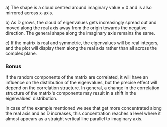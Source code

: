 a) The shape is a cloud centred around imaginary value = 0 and is also mirrored across x-axis.

b) As D grows, the cloud of eigenvalues gets increasingly spread out and moved along the real
axis away from the origin towards the negative direction. The general shape along the imaginary axis remains the same.

c) If the matrix is real and symmetric, the eigenvalues will be real integers, and the plot will display them along the
real axis rather than all across the complex plane.

### Bonus

If the random components of the matrix are correlated, it will have an influence on the distribution of the
eigenvalues, but the precise effect will depend on the correlation structure. In general, a change in the correlation
structure of the matrix's components may result in a shift in the eigenvalues' distribution.

In case of the example mentioned we see that get more concentrated along the real axis and as D increases, this
concentration reaches a level where it almost appears as a straight vertical line parallel to imaginary axis. 